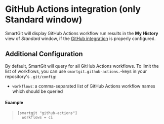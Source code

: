 # GitHub Actions integration (only Standard window)

SmartGit will display GitHub Actions workflow run results in the **My History** view of
*Standard* window, if the [GitHub integration](GitHub-integration.md) is properly configured.

## Additional Configuration

By default, SmartGit will query for all GitHub Actions workflows. To limit the list of workflows, you can use `smartgit.github-actions.`-keys in your repository's `.git/config`:

* `workflows`: a comma-separated list of GitHub Actions workflow names which should be queried

#### Example

>
>``` text
>[smartgit "github-actions"]
>   workflows = ci
>```
